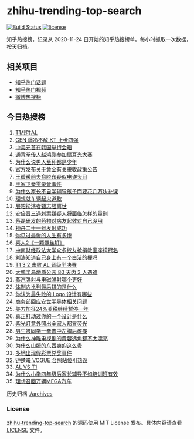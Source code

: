 # zhihu-trending-top-search

[![Build Status](https://github.com/justjavac/zhihu-trending-top-search/workflows/ci/badge.svg?branch=main)](https://github.com/justjavac/zhihu-trending-top-search/actions)
[![license](https://img.shields.io/github/license/justjavac/zhihu-trending-top-search)](https://github.com/justjavac/zhihu-trending-top-search/blob/main/LICENSE)

知乎热搜榜，记录从 2020-11-24 日开始的知乎热搜榜单。每小时抓取一次数据，按天[归档](./archives)。

## 相关项目

- [知乎热门话题](https://github.com/justjavac/zhihu-trending-hot-questions)
- [知乎热门视频](https://github.com/justjavac/zhihu-trending-hot-video)
- [微博热搜榜](https://github.com/justjavac/weibo-trending-hot-search)

## 今日热搜榜

<!-- BEGIN -->
<!-- 最后更新时间 Sat Nov 01 2025 20:39:17 GMT+0800 (China Standard Time) -->

1. [T1战胜AL](https://www.zhihu.com/search?q=T1%E6%88%98%E8%83%9CAL)
1. [GEN 爆冷不敌 KT 止步四强](https://www.zhihu.com/search?q=GEN%20%E7%88%86%E5%86%B7%E4%B8%8D%E6%95%8C%20KT%20%E6%AD%A2%E6%AD%A5%E5%9B%9B%E5%BC%BA)
1. [中美元首在韩国举行会晤](https://www.zhihu.com/search?q=%E4%B8%AD%E7%BE%8E%E5%85%83%E9%A6%96%E5%9C%A8%E9%9F%A9%E5%9B%BD%E4%B8%BE%E8%A1%8C%E4%BC%9A%E6%99%A4)
1. [通背拳传人赵鸿刚参加扇耳光大赛](https://www.zhihu.com/search?q=%E9%80%9A%E8%83%8C%E6%8B%B3%E4%BC%A0%E4%BA%BA%E8%B5%B5%E9%B8%BF%E5%88%9A%E5%8F%82%E5%8A%A0%E6%89%87%E8%80%B3%E5%85%89%E5%A4%A7%E8%B5%9B)
1. [为什么说男人至死都是少年](https://www.zhihu.com/search?q=%E4%B8%BA%E4%BB%80%E4%B9%88%E8%AF%B4%E7%94%B7%E4%BA%BA%E8%87%B3%E6%AD%BB%E9%83%BD%E6%98%AF%E5%B0%91%E5%B9%B4)
1. [官方发布关于黄金有关税收政策公告](https://www.zhihu.com/search?q=%E5%AE%98%E6%96%B9%E5%8F%91%E5%B8%83%E5%85%B3%E4%BA%8E%E9%BB%84%E9%87%91%E6%9C%89%E5%85%B3%E7%A8%8E%E6%94%B6%E6%94%BF%E7%AD%96%E5%85%AC%E5%91%8A)
1. [王暖暖前夫俞晓东疑似电诈头目](https://www.zhihu.com/search?q=%E7%8E%8B%E6%9A%96%E6%9A%96%E5%89%8D%E5%A4%AB%E4%BF%9E%E6%99%93%E4%B8%9C%E7%96%91%E4%BC%BC%E7%94%B5%E8%AF%88%E5%A4%B4%E7%9B%AE)
1. [王家卫秦雯录音事件](https://www.zhihu.com/search?q=%E7%8E%8B%E5%AE%B6%E5%8D%AB%E7%A7%A6%E9%9B%AF%E5%BD%95%E9%9F%B3%E4%BA%8B%E4%BB%B6)
1. [为什么家长不自学辅导孩子而要花几万块补课](https://www.zhihu.com/search?q=%E4%B8%BA%E4%BB%80%E4%B9%88%E5%AE%B6%E9%95%BF%E4%B8%8D%E8%87%AA%E5%AD%A6%E8%BE%85%E5%AF%BC%E5%AD%A9%E5%AD%90%E8%80%8C%E8%A6%81%E8%8A%B1%E5%87%A0%E4%B8%87%E5%9D%97%E8%A1%A5%E8%AF%BE)
1. [理想就车辆起火道歉](https://www.zhihu.com/search?q=%E7%90%86%E6%83%B3%E5%B0%B1%E8%BD%A6%E8%BE%86%E8%B5%B7%E7%81%AB%E9%81%93%E6%AD%89)
1. [展昭扮演者甄志强离世](https://www.zhihu.com/search?q=%E5%B1%95%E6%98%AD%E6%89%AE%E6%BC%94%E8%80%85%E7%94%84%E5%BF%97%E5%BC%BA%E7%A6%BB%E4%B8%96)
1. [安倍晋三遇刺案嫌疑人将面临怎样的量刑](https://www.zhihu.com/search?q=%E5%AE%89%E5%80%8D%E6%99%8B%E4%B8%89%E9%81%87%E5%88%BA%E6%A1%88%E5%AB%8C%E7%96%91%E4%BA%BA%E5%B0%86%E9%9D%A2%E4%B8%B4%E6%80%8E%E6%A0%B7%E7%9A%84%E9%87%8F%E5%88%91)
1. [蔡磊研发的药物对病友起效对自己没用](https://www.zhihu.com/search?q=%E8%94%A1%E7%A3%8A%E7%A0%94%E5%8F%91%E7%9A%84%E8%8D%AF%E7%89%A9%E5%AF%B9%E7%97%85%E5%8F%8B%E8%B5%B7%E6%95%88%E5%AF%B9%E8%87%AA%E5%B7%B1%E6%B2%A1%E7%94%A8)
1. [神舟二十一号发射成功](https://www.zhihu.com/search?q=%E7%A5%9E%E8%88%9F%E4%BA%8C%E5%8D%81%E4%B8%80%E5%8F%B7%E5%8F%91%E5%B0%84%E6%88%90%E5%8A%9F)
1. [你见过最惨的人生有多惨](https://www.zhihu.com/search?q=%E4%BD%A0%E8%A7%81%E8%BF%87%E6%9C%80%E6%83%A8%E7%9A%84%E4%BA%BA%E7%94%9F%E6%9C%89%E5%A4%9A%E6%83%A8)
1. [喜人2《一颗螺丝钉》](https://www.zhihu.com/search?q=%E5%96%9C%E4%BA%BA2%E3%80%8A%E4%B8%80%E9%A2%97%E8%9E%BA%E4%B8%9D%E9%92%89%E3%80%8B)
1. [中南财经政法大学众多校友抢捐教室座椅冠名](https://www.zhihu.com/search?q=%E4%B8%AD%E5%8D%97%E8%B4%A2%E7%BB%8F%E6%94%BF%E6%B3%95%E5%A4%A7%E5%AD%A6%E4%BC%97%E5%A4%9A%E6%A0%A1%E5%8F%8B%E6%8A%A2%E6%8D%90%E6%95%99%E5%AE%A4%E5%BA%A7%E6%A4%85%E5%86%A0%E5%90%8D)
1. [刘涛知道自己身上有一个白洁的梗吗](https://www.zhihu.com/search?q=%E5%88%98%E6%B6%9B%E7%9F%A5%E9%81%93%E8%87%AA%E5%B7%B1%E8%BA%AB%E4%B8%8A%E6%9C%89%E4%B8%80%E4%B8%AA%E7%99%BD%E6%B4%81%E7%9A%84%E6%A2%97%E5%90%97)
1. [T1 3:2 击败 AL 晋级半决赛](https://www.zhihu.com/search?q=T1%203%3A2%20%E5%87%BB%E8%B4%A5%20AL%20%E6%99%8B%E7%BA%A7%E5%8D%8A%E5%86%B3%E8%B5%9B)
1. [大鹏半岛地质公园 80 天内 3 人遇难](https://www.zhihu.com/search?q=%E5%A4%A7%E9%B9%8F%E5%8D%8A%E5%B2%9B%E5%9C%B0%E8%B4%A8%E5%85%AC%E5%9B%AD%2080%20%E5%A4%A9%E5%86%85%203%20%E4%BA%BA%E9%81%87%E9%9A%BE)
1. [蒸汽弹射与电磁弹射哪个更好](https://www.zhihu.com/search?q=%E8%92%B8%E6%B1%BD%E5%BC%B9%E5%B0%84%E4%B8%8E%E7%94%B5%E7%A3%81%E5%BC%B9%E5%B0%84%E5%93%AA%E4%B8%AA%E6%9B%B4%E5%A5%BD)
1. [体制内比到最后拼的是什么](https://www.zhihu.com/search?q=%E4%BD%93%E5%88%B6%E5%86%85%E6%AF%94%E5%88%B0%E6%9C%80%E5%90%8E%E6%8B%BC%E7%9A%84%E6%98%AF%E4%BB%80%E4%B9%88)
1. [你认为最失败的 Logo 设计有哪些](https://www.zhihu.com/search?q=%E4%BD%A0%E8%AE%A4%E4%B8%BA%E6%9C%80%E5%A4%B1%E8%B4%A5%E7%9A%84%20Logo%20%E8%AE%BE%E8%AE%A1%E6%9C%89%E5%93%AA%E4%BA%9B)
1. [商务部回应安世半导体相关问题](https://www.zhihu.com/search?q=%E5%95%86%E5%8A%A1%E9%83%A8%E5%9B%9E%E5%BA%94%E5%AE%89%E4%B8%96%E5%8D%8A%E5%AF%BC%E4%BD%93%E7%9B%B8%E5%85%B3%E9%97%AE%E9%A2%98)
1. [美方加征24%关税继续暂停一年](https://www.zhihu.com/search?q=%E7%BE%8E%E6%96%B9%E5%8A%A0%E5%BE%8124%25%E5%85%B3%E7%A8%8E%E7%BB%A7%E7%BB%AD%E6%9A%82%E5%81%9C%E4%B8%80%E5%B9%B4)
1. [真正打动过你的一个设计是什么](https://www.zhihu.com/search?q=%E7%9C%9F%E6%AD%A3%E6%89%93%E5%8A%A8%E8%BF%87%E4%BD%A0%E7%9A%84%E4%B8%80%E4%B8%AA%E8%AE%BE%E8%AE%A1%E6%98%AF%E4%BB%80%E4%B9%88)
1. [紫光灯意外照出全家人都冒荧光](https://www.zhihu.com/search?q=%E7%B4%AB%E5%85%89%E7%81%AF%E6%84%8F%E5%A4%96%E7%85%A7%E5%87%BA%E5%85%A8%E5%AE%B6%E4%BA%BA%E9%83%BD%E5%86%92%E8%8D%A7%E5%85%89)
1. [男生被同学一拳击中左胸后瘫痪](https://www.zhihu.com/search?q=%E7%94%B7%E7%94%9F%E8%A2%AB%E5%90%8C%E5%AD%A6%E4%B8%80%E6%8B%B3%E5%87%BB%E4%B8%AD%E5%B7%A6%E8%83%B8%E5%90%8E%E7%98%AB%E7%97%AA)
1. [为什么神雕电视剧的黄蓉选角都不太漂亮](https://www.zhihu.com/search?q=%E4%B8%BA%E4%BB%80%E4%B9%88%E7%A5%9E%E9%9B%95%E7%94%B5%E8%A7%86%E5%89%A7%E7%9A%84%E9%BB%84%E8%93%89%E9%80%89%E8%A7%92%E9%83%BD%E4%B8%8D%E5%A4%AA%E6%BC%82%E4%BA%AE)
1. [为什么山姆的东西卖的这么贵](https://www.zhihu.com/search?q=%E4%B8%BA%E4%BB%80%E4%B9%88%E5%B1%B1%E5%A7%86%E7%9A%84%E4%B8%9C%E8%A5%BF%E5%8D%96%E7%9A%84%E8%BF%99%E4%B9%88%E8%B4%B5)
1. [多地出现假彩票兑奖事件](https://www.zhihu.com/search?q=%E5%A4%9A%E5%9C%B0%E5%87%BA%E7%8E%B0%E5%81%87%E5%BD%A9%E7%A5%A8%E5%85%91%E5%A5%96%E4%BA%8B%E4%BB%B6)
1. [钟楚曦 VOGUE 合照站位引热议](https://www.zhihu.com/search?q=%E9%92%9F%E6%A5%9A%E6%9B%A6%20VOGUE%20%E5%90%88%E7%85%A7%E7%AB%99%E4%BD%8D%E5%BC%95%E7%83%AD%E8%AE%AE)
1. [AL VS T1](https://www.zhihu.com/search?q=AL%20VS%20T1)
1. [为什么小学四年级后家长辅导不如培训班有效](https://www.zhihu.com/search?q=%E4%B8%BA%E4%BB%80%E4%B9%88%E5%B0%8F%E5%AD%A6%E5%9B%9B%E5%B9%B4%E7%BA%A7%E5%90%8E%E5%AE%B6%E9%95%BF%E8%BE%85%E5%AF%BC%E4%B8%8D%E5%A6%82%E5%9F%B9%E8%AE%AD%E7%8F%AD%E6%9C%89%E6%95%88)
1. [理想召回万辆MEGA汽车](https://www.zhihu.com/search?q=%E7%90%86%E6%83%B3%E5%8F%AC%E5%9B%9E%E4%B8%87%E8%BE%86MEGA%E6%B1%BD%E8%BD%A6)

<!-- END -->

历史归档 [./archives](./archives)

### License

[zhihu-trending-top-search](https://github.com/justjavac/zhihu-trending-top-search) 的源码使用 MIT License
发布。具体内容请查看 [LICENSE](./LICENSE) 文件。
